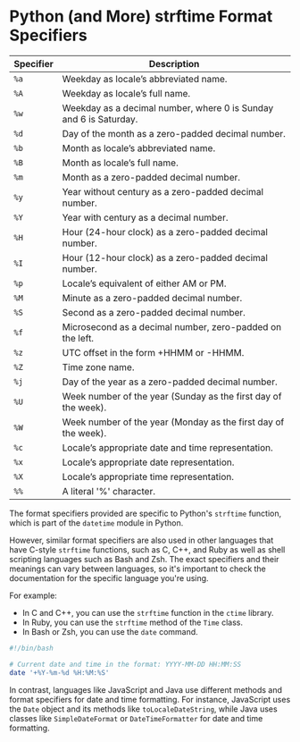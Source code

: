 # Python (and More) strftime Format Specifiers

| Specifier | Description |
|-----------|-------------|
| `%a` | Weekday as locale’s abbreviated name. |
| `%A` | Weekday as locale’s full name. |
| `%w` | Weekday as a decimal number, where 0 is Sunday and 6 is Saturday. |
| `%d` | Day of the month as a zero-padded decimal number. |
| `%b` | Month as locale’s abbreviated name. |
| `%B` | Month as locale’s full name. |
| `%m` | Month as a zero-padded decimal number. |
| `%y` | Year without century as a zero-padded decimal number. |
| `%Y` | Year with century as a decimal number. |
| `%H` | Hour (24-hour clock) as a zero-padded decimal number. |
| `%I` | Hour (12-hour clock) as a zero-padded decimal number. |
| `%p` | Locale’s equivalent of either AM or PM. |
| `%M` | Minute as a zero-padded decimal number. |
| `%S` | Second as a zero-padded decimal number. |
| `%f` | Microsecond as a decimal number, zero-padded on the left. |
| `%z` | UTC offset in the form +HHMM or -HHMM. |
| `%Z` | Time zone name. |
| `%j` | Day of the year as a zero-padded decimal number. |
| `%U` | Week number of the year (Sunday as the first day of the week). |
| `%W` | Week number of the year (Monday as the first day of the week). |
| `%c` | Locale’s appropriate date and time representation. |
| `%x` | Locale’s appropriate date representation. |
| `%X` | Locale’s appropriate time representation. |
| `%%` | A literal '%' character. |


The format specifiers provided are specific to Python's `strftime` function, which is part of the `datetime` module in Python.

However, similar format specifiers are also used in other languages that have C-style `strftime` functions, such as C, C++, and Ruby as well as shell scripting languages such as Bash and Zsh. The exact specifiers and their meanings can vary between languages, so it's important to check the documentation for the specific language you're using.

For example:

- In C and C++, you can use the `strftime` function in the `ctime` library.
- In Ruby, you can use the `strftime` method of the `Time` class.
- In Bash or Zsh, you can use the `date` command.

```bash
#!/bin/bash

# Current date and time in the format: YYYY-MM-DD HH:MM:SS
date '+%Y-%m-%d %H:%M:%S'
```

In contrast, languages like JavaScript and Java use different methods and format specifiers for date and time formatting. For instance, JavaScript uses the `Date` object and its methods like `toLocaleDateString`, while Java uses classes like `SimpleDateFormat` or `DateTimeFormatter` for date and time formatting.